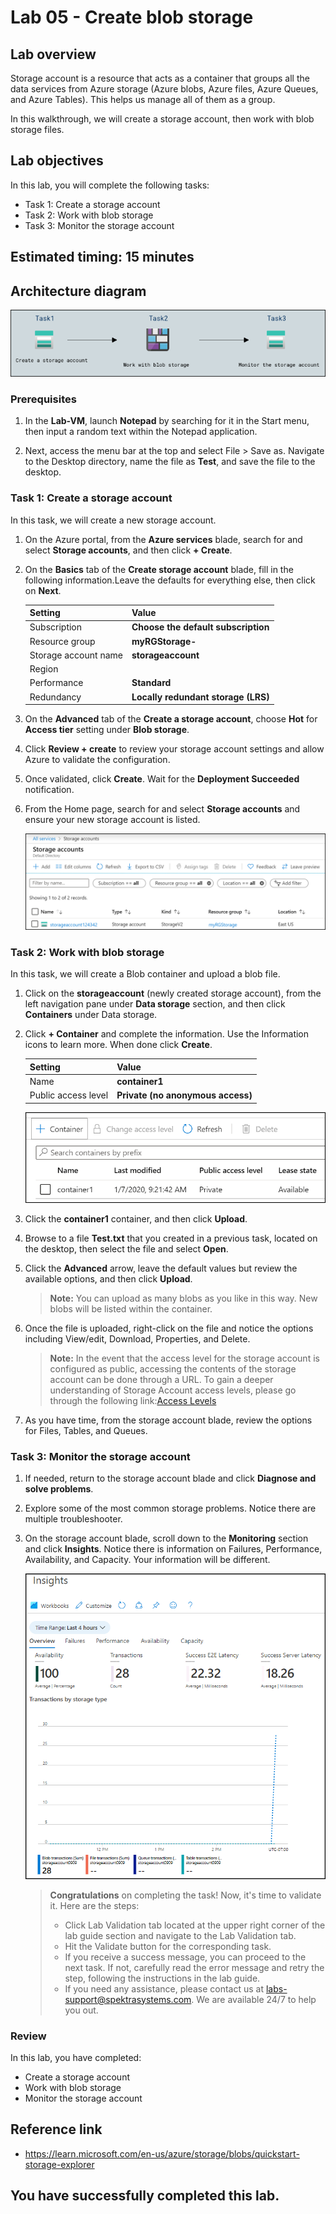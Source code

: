 # Lab 05 - Create blob storage

## Lab overview

Storage account is a resource that acts as a container that groups all the data services from Azure storage (Azure blobs, Azure files, Azure Queues, and Azure Tables). This helps us manage all of them as a group.

In this walkthrough, we will create a storage account, then work with blob storage files.

## Lab objectives

In this lab, you will complete the following tasks:

+ Task 1: Create a storage account
+ Task 2: Work with blob storage
+ Task 3: Monitor the storage account

## Estimated timing: 15 minutes

## Architecture diagram

![](../images/az900lab05.PNG) 

### Prerequisites

1. In the **Lab-VM**, launch **Notepad** by searching for it in the Start menu, then input a random text within the Notepad application.

1. Next, access the menu bar at the top and select File > Save as. Navigate to the Desktop directory, name the file as **Test**, and save the file to the desktop.

### Task 1: Create a storage account

In this task, we will create a new storage account. 

1. On the Azure portal, from the **Azure services** blade, search for and select **Storage accounts**, and then click **+ Create**. 

1. On the **Basics** tab of the **Create storage account** blade, fill in the following information.Leave the defaults for everything else, then click on **Next**.

    | Setting | Value | 
    | --- | --- |
    | Subscription | **Choose the default subscription** |
    | Resource group | **myRGStorage-<inject key="DeploymentID" enableCopy="false" />** |
    | Storage account name | **storageaccount<inject key="DeploymentID" enableCopy="false" />** |
    | Region | **<inject key="Region" enableCopy="false"/>**  |
    | Performance | **Standard** |
    | Redundancy | **Locally redundant storage (LRS)** |

1. On the **Advanced** tab of the **Create a storage account**, choose **Hot** for **Access tier** setting under **Blob storage**.

1. Click **Review + create** to review your storage account settings and allow Azure to validate the configuration. 

1. Once validated, click **Create**. Wait for the **Deployment Succeeded** notification. 

1. From the Home page, search for and select **Storage accounts** and ensure your new storage account is listed.

    ![Screenshot of the newly created storage account in the Azure portal .](../images/AZ-9000501.png)

### Task 2: Work with blob storage

In this task, we will create a Blob container and upload a blob file. 

1. Click on the **storageaccount<inject key="DeploymentID" enableCopy="false" />** (newly created storage account), from the left navigation pane under **Data storage** section, and then click **Containers** under Data storage.

1. Click **+ Container** and complete the information. Use the Information icons to learn more. When done click **Create**.

   | Setting | Value |
   | ---- | ---- |
   | Name | **container1**|
   | Public access level| **Private (no anonymous access)** |
    
    ![Screenshot of the newly created blob container in the storage account in the Azure portal.](../images/AZ-9000502.png)

1. Click the **container1** container, and then click **Upload**.

1. Browse to a file **Test.txt** that you created in a previous task, located on the desktop, then select the file and select **Open**.
  
1. Click the **Advanced** arrow, leave the default values but review the available options, and then click **Upload**.

    >**Note:** You can upload as many blobs as you like in this way. New blobs will be listed within the container.

1. Once the file is uploaded, right-click on the file and notice the options including View/edit, Download, Properties, and Delete. 

   >**Note:** In the event that the access level for the storage account is configured as public, accessing the contents of the storage account can be done through a URL. To gain a deeper understanding of Storage Account access levels, please go through the following link:[Access Levels](https://learn.microsoft.com/en-us/azure/storage/blobs/anonymous-read-access-configure?tabs=portal)

1. As you have time, from the storage account blade, review the options for Files, Tables, and Queues.

### Task 3: Monitor the storage account

1. If needed, return to the storage account blade and click **Diagnose and solve problems**. 

1. Explore some of the most common storage problems. Notice there are multiple troubleshooter.

1. On the storage account blade, scroll down to the **Monitoring** section and click **Insights**. Notice there is information on Failures, Performance, Availability, and Capacity. Your information will be different.

    ![Screenshot of the storage account Insights page.](../images/AZ-9000503.png)

   <validation step="920a6ecb-b2ae-40e8-92c8-10039a6017e0" />

    > **Congratulations** on completing the task! Now, it's time to validate it. Here are the steps:
    > - Click Lab Validation tab located at the upper right corner of the lab guide section and navigate to the Lab Validation tab.
    > - Hit the Validate button for the corresponding task.
    > - If you receive a success message, you can proceed to the next task. If not, carefully read the error message and retry the step, following the instructions in the lab guide.
    > - If you need any assistance, please contact us at labs-support@spektrasystems.com. We are available 24/7 to help you out.

### Review
In this lab, you have completed:
- Create a storage account
- Work with blob storage
- Monitor the storage account

## Reference link

- https://learn.microsoft.com/en-us/azure/storage/blobs/quickstart-storage-explorer

## You have successfully completed this lab.

